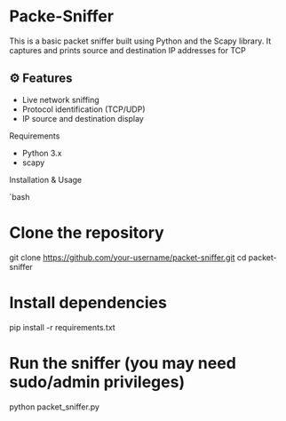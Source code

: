 # Packe-Sniffer
This is a basic packet sniffer built using Python and the Scapy library. It captures and prints source and destination IP addresses for TCP
## ⚙️ Features
- Live network sniffing
- Protocol identification (TCP/UDP)
- IP source and destination display

Requirements

- Python 3.x
- scapy

Installation & Usage

`bash
# Clone the repository
git clone https://github.com/your-username/packet-sniffer.git
cd packet-sniffer

# Install dependencies
pip install -r requirements.txt

# Run the sniffer (you may need sudo/admin privileges)
python packet_sniffer.py
